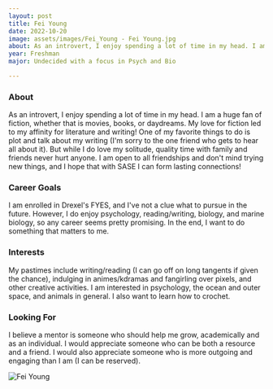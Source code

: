 ```yaml
---
layout: post
title: Fei Young 
date: 2022-10-20
image: assets/images/Fei_Young - Fei Young.jpg
about: As an introvert, I enjoy spending a lot of time in my head. I am a huge fan of fiction, whether that is movies, books, or daydreams. My love for fiction led to my affinity for literature and writing! One of my favorite things to do is plot and talk about my writing (I'm sorry to the one friend who gets to hear all about it). But while I do love my solitude, quality time with family and friends never hurt anyone. I am open to all friendships and don't mind trying new things, and I hope that with SASE I can form lasting connections!
year: Freshman
major: Undecided with a focus in Psych and Bio

---
```


### About

As an introvert, I enjoy spending a lot of time in my head. I am a huge fan of fiction, whether that is movies, books, or daydreams. My love for fiction led to my affinity for literature and writing! One of my favorite things to do is plot and talk about my writing (I'm sorry to the one friend who gets to hear all about it). But while I do love my solitude, quality time with family and friends never hurt anyone. I am open to all friendships and don't mind trying new things, and I hope that with SASE I can form lasting connections!

### Career Goals

I am enrolled in Drexel's FYES, and I've not a clue what to pursue in the future. However, I do enjoy psychology, reading/writing, biology, and marine biology, so any career seems pretty promising. In the end, I want to do something that matters to me. 

### Interests

My pastimes include writing/reading (I can go off on long tangents if given the chance), indulging in animes/kdramas and fangirling over pixels, and other creative activities. I am interested in psychology, the ocean and outer space, and animals in general. I also want to learn how to crochet. 

### Looking For

I believe a mentor is someone who should help me grow, academically and as an individual. I would appreciate someone who can be both a resource and a friend. I would also appreciate someone who is more outgoing and engaging than I am (I can be reserved). 

<div class="text-center my-5">
    <img src="https://sase-drexel.github.io/mentorship-2021/assets/images/Fei-Young.jpg" alt="Fei Young" class="rounded post-img" />
</div>
